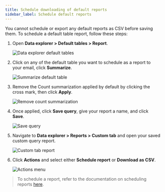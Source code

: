```yaml
---
title: Schedule downloading of default reports 
sidebar_label: Schedule default reports
---
```



You cannot schedule or export any default reports as CSV before saving them. To schedule a default table report, follow these steps:

1. Open **Data explorer > Default tables > Report**.

   ![Data explorer default tables](https://imgur.com/HtMUtRK.png)

2. Click on any of the default table you want to schedule as a report to your email, click **Summarize**.

   ![Summarize default table](https://imgur.com/cek9wkS.png)

3. Remove the Count summarization applied by default by clicking the cross mark, then click **Apply**.

   ![Remove count summarization](https://imgur.com/orZSWcX.png)

4. Once applied, click **Save query**, give your report a name, and click **Save**.

   ![Save query](https://imgur.com/vjvt8Cn.png)

5. Navigate to **Data explorer > Reports > Custom tab** and open your saved custom query report.

   ![Custom tab report](https://imgur.com/rRbHFyM.png)

6. Click **Actions** and select either **Schedule report** or **Download as CSV**.

   ![Actions menu](https://imgur.com/bhSLSVY.png)

> To schedule a report, refer to the documentation on scheduling reports [here](https://docs.yellow.ai/docs/platform_concepts/growth/dataexplorer/savedreportsactions#1-schedule-a-report).



